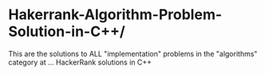 # Hakerrank-Algorithm-Problem-Solution-in-C++/
This are the solutions to ALL "implementation" problems in the "algorithms" category at ... HackerRank solutions in C++
